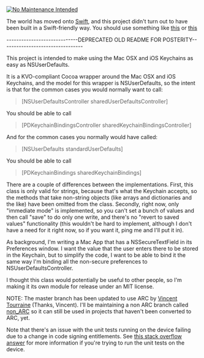 [![No Maintenance Intended](http://unmaintained.tech/badge.svg)](http://unmaintained.tech/)

The world has moved onto [Swift](https://github.com/apple/swift), and this project didn't turn out to have been built in a Swift-friendly way. You should use something like [this](https://github.com/jrendel/SwiftKeychainWrapper) or [this](https://github.com/kishikawakatsumi/KeychainAccess)

-----------------------------DEPRECATED OLD README FOR POSTERITY---------------------------------

This project is intended to make using the Mac OSX and iOS Keychains as easy as NSUserDefaults.

It is a KVO-compliant Cocoa wrapper around the  Mac OSX and iOS Keychains, and the model for this wrapper is NSUserDefaults, so the intent is that for the common cases you would normally want to call:

> [NSUserDefaultsController sharedUserDefaultsController]

You should be able to call

> [PDKeychainBindingsController sharedKeychainBindingsController]

And for the common cases you normally would have called:

> [NSUserDefaults standardUserDefaults]

You should be able to call

> [PDKeychainBindings sharedKeychainBindings]

There are a couple of differences between the implementations.  First, this class is only valid for strings, because that's what the Keychain accepts, so the methods that take non-string objects (like arrays and dictionaries and the like) have been omitted from the class.  Secondly, right now, only "immediate mode" is implemented, so you can't set a bunch of values and then call "save" to do only one write, and there's no "revert to saved values" functionality (this wouldn't be hard to implement, although I don't have a need for it right now, so if you want it, ping me and I'll put it in).

As background, I'm writing a Mac App that has a NSSecureTextField in its Preferences window.  I want the value that the user enters there to be stored in the Keychain, but to simplify the code, I want to be able to bind it the same way I'm binding all the non-secure preferences to NSUserDefaultsController.

I thought this class would potentially be useful to other people, so I'm making it its own module for release under an MIT license.

NOTE: The master branch has been updated to use ARC by [Vincent Tourraine](https://github.com/vtourraine) (Thanks, Vincent).  I'll be maintaining a non ARC branch called [non_ARC](https://github.com/carlbrown/PDKeychainBindingsController/tree/non_ARC) so it can still be used in projects that haven't been converted to ARC, yet.

Note that there's an issue with the unit tests running on the device failing due to a change in code signing entitlements.  See [this stack overflow answer](http://stackoverflow.com/a/22305193/159356) for more information if you're trying to run the unit tests on the device.
